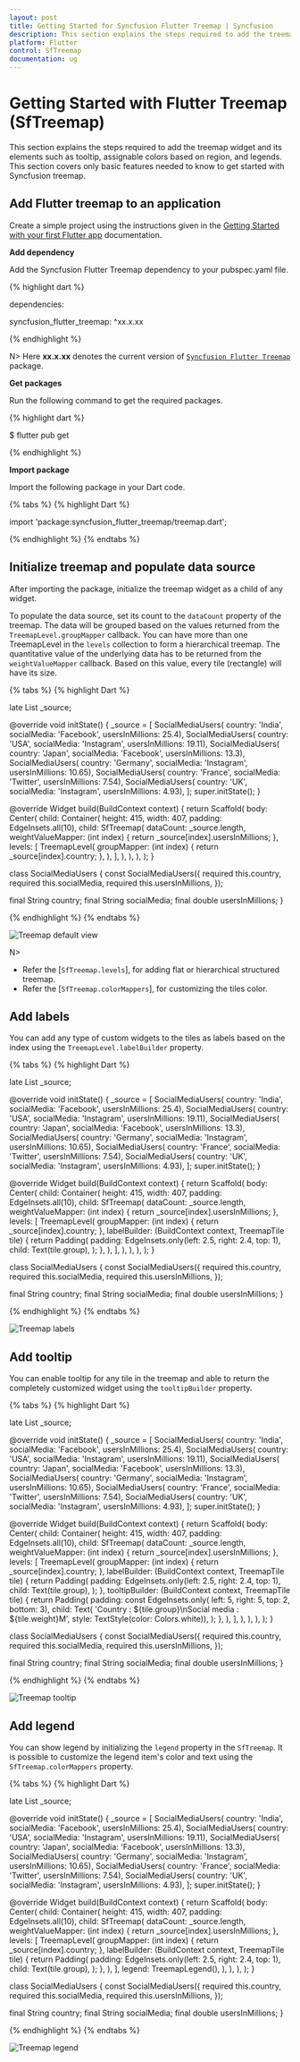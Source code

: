 ```yaml
---
layout: post
title: Getting Started for Syncfusion Flutter Treemap | Syncfusion
description: This section explains the steps required to add the treemap widget and its elements such as tooltip, labels and legends.
platform: Flutter
control: SfTreemap
documentation: ug
---
```


# Getting Started with Flutter Treemap (SfTreemap)

This section explains the steps required to add the treemap widget and its elements such as tooltip, assignable colors based on region, and legends. This section covers only basic features needed to know to get started with Syncfusion treemap.

## Add Flutter treemap to an application

Create a simple project using the instructions given in the [Getting Started with your first Flutter app](https://flutter.dev/docs/get-started/test-drive?tab=vscode#create-app) documentation.

**Add dependency**

Add the Syncfusion Flutter Treemap dependency to your pubspec.yaml file.

{% highlight dart %}

dependencies:

syncfusion_flutter_treemap: ^xx.x.xx

{% endhighlight %}

N> Here **xx.x.xx** denotes the current version of [`Syncfusion Flutter Treemap`](https://pub.dev/packages/syncfusion_flutter_treemap/versions) package.

**Get packages**

Run the following command to get the required packages.

{% highlight dart %}

$ flutter pub get

{% endhighlight %}

**Import package**

Import the following package in your Dart code.

{% tabs %}
{% highlight Dart %}

import 'package:syncfusion_flutter_treemap/treemap.dart';

{% endhighlight %}
{% endtabs %}

## Initialize treemap and populate data source

After importing the package, initialize the treemap widget as a child of any widget.

To populate the data source, set its count to the `dataCount` property of the treemap. The data will be grouped based on the values returned from the `TreemapLevel.groupMapper` callback. You can have more than one TreemapLevel in the `levels` collection to form a hierarchical treemap. The quantitative value of the underlying data has to be returned from the `weightValueMapper` callback. Based on this value, every tile (rectangle) will have its size.

{% tabs %}
{% highlight Dart %}

late List<SocialMediaUsers> _source;

@override
void initState() {
   _source = <SocialMediaUsers>[
      SocialMediaUsers(
          country: 'India', socialMedia: 'Facebook', usersInMillions: 25.4),
      SocialMediaUsers(
          country: 'USA', socialMedia: 'Instagram', usersInMillions: 19.11),
      SocialMediaUsers(
          country: 'Japan', socialMedia: 'Facebook', usersInMillions: 13.3),
      SocialMediaUsers(
          country: 'Germany', socialMedia: 'Instagram', usersInMillions: 10.65),
      SocialMediaUsers(
          country: 'France', socialMedia: 'Twitter', usersInMillions: 7.54),
      SocialMediaUsers(
          country: 'UK', socialMedia: 'Instagram', usersInMillions: 4.93),
   ];
   super.initState();
}

@override
Widget build(BuildContext context) {
  return Scaffold(
     body: Center(
        child: Container(
          height: 415,
          width: 407,
          padding: EdgeInsets.all(10),
          child: SfTreemap(
            dataCount: _source.length,
            weightValueMapper: (int index) {
              return _source[index].usersInMillions;
            },
            levels: [
              TreemapLevel(
                groupMapper: (int index) {
                  return _source[index].country;
                },
              ),
            ],
          ),
        ),
      ),
   );
}

class SocialMediaUsers {
  const SocialMediaUsers({
    required this.country,
    required this.socialMedia,
    required this.usersInMillions,
  });

  final String country;
  final String socialMedia;
  final double usersInMillions;
}

{% endhighlight %}
{% endtabs %}

![Treemap default view](images/getting-started/default-view.png)

N>
* Refer the [`SfTreemap.levels`], for adding flat or hierarchical structured treemap.
* Refer the [`SfTreemap.colorMappers`], for customizing the tiles color.

## Add labels

You can add any type of custom widgets to the tiles as labels based on the index using the `TreemapLevel.labelBuilder` property.

{% tabs %}
{% highlight Dart %}

late List<SocialMediaUsers> _source;

@override
void initState() {
   _source = <SocialMediaUsers>[
      SocialMediaUsers(
          country: 'India', socialMedia: 'Facebook', usersInMillions: 25.4),
      SocialMediaUsers(
          country: 'USA', socialMedia: 'Instagram', usersInMillions: 19.11),
      SocialMediaUsers(
          country: 'Japan', socialMedia: 'Facebook', usersInMillions: 13.3),
      SocialMediaUsers(
          country: 'Germany', socialMedia: 'Instagram', usersInMillions: 10.65),
      SocialMediaUsers(
          country: 'France', socialMedia: 'Twitter', usersInMillions: 7.54),
      SocialMediaUsers(
          country: 'UK', socialMedia: 'Instagram', usersInMillions: 4.93),
   ];
   super.initState();
}

@override
Widget build(BuildContext context) {
  return Scaffold(
     body: Center(
        child: Container(
          height: 415,
          width: 407,
          padding: EdgeInsets.all(10),
          child: SfTreemap(
            dataCount: _source.length,
            weightValueMapper: (int index) {
              return _source[index].usersInMillions;
            },
            levels: [
              TreemapLevel(
                groupMapper: (int index) {
                  return _source[index].country;
                },
                labelBuilder: (BuildContext context, TreemapTile tile) {
                  return Padding(
                    padding: EdgeInsets.only(left: 2.5, right: 2.4, top: 1),
                    child: Text(tile.group),
                  );
                },
              ),
            ],
          ),
        ),
      ),
   );
}

class SocialMediaUsers {
   const SocialMediaUsers({
     required this.country,
     required this.socialMedia,
     required this.usersInMillions,
   });

   final String country;
   final String socialMedia;
   final double usersInMillions;
}

{% endhighlight %}
{% endtabs %}

![Treemap labels](images/getting-started/labels.png)

## Add tooltip

You can enable tooltip for any tile in the treemap and able to return the completely customized widget using the `tooltipBuilder` property.

{% tabs %}
{% highlight Dart %}

late List<SocialMediaUsers> _source;

@override
void initState() {
    _source = <SocialMediaUsers>[
      SocialMediaUsers(
          country: 'India', socialMedia: 'Facebook', usersInMillions: 25.4),
      SocialMediaUsers(
          country: 'USA', socialMedia: 'Instagram', usersInMillions: 19.11),
      SocialMediaUsers(
          country: 'Japan', socialMedia: 'Facebook', usersInMillions: 13.3),
      SocialMediaUsers(
          country: 'Germany', socialMedia: 'Instagram', usersInMillions: 10.65),
      SocialMediaUsers(
          country: 'France', socialMedia: 'Twitter', usersInMillions: 7.54),
      SocialMediaUsers(
          country: 'UK', socialMedia: 'Instagram', usersInMillions: 4.93),
    ];
    super.initState();
}

@override
Widget build(BuildContext context) {
  return Scaffold(
     body: Center(
        child: Container(
          height: 415,
          width: 407,
          padding: EdgeInsets.all(10),
          child: SfTreemap(
            dataCount: _source.length,
            weightValueMapper: (int index) {
              return _source[index].usersInMillions;
            },
            levels: [
              TreemapLevel(
                groupMapper: (int index) {
                  return _source[index].country;
                },
                labelBuilder: (BuildContext context, TreemapTile tile) {
                  return Padding(
                    padding: EdgeInsets.only(left: 2.5, right: 2.4, top: 1),
                    child: Text(tile.group),
                  );
                },
                tooltipBuilder: (BuildContext context, TreemapTile tile) {
                  return Padding(
                    padding: const EdgeInsets.only(
                         left: 5, right: 5, top: 2, bottom: 3),
                    child: Text(
                        'Country          : ${tile.group}\nSocial media : ${tile.weight}M',
                        style: TextStyle(color: Colors.white)),
                  );
                },
              ),
            ],
          ),
        ),
      ),
   );
}

class SocialMediaUsers {
  const SocialMediaUsers({
    required this.country,
    required this.socialMedia,
    required this.usersInMillions,
  });

  final String country;
  final String socialMedia;
  final double usersInMillions;
}

{% endhighlight %}
{% endtabs %}

![Treemap tooltip](images/getting-started/tooltip.png)

## Add legend

You can show legend by initializing the `legend` property in the `SfTreemap`. It is possible to customize the legend item's color and text using the `SfTreemap.colorMappers` property.

{% tabs %}
{% highlight Dart %}

late List<SocialMediaUsers> _source;

@override
void initState() {
    _source = <SocialMediaUsers>[
      SocialMediaUsers(
          country: 'India', socialMedia: 'Facebook', usersInMillions: 25.4),
      SocialMediaUsers(
          country: 'USA', socialMedia: 'Instagram', usersInMillions: 19.11),
      SocialMediaUsers(
          country: 'Japan', socialMedia: 'Facebook', usersInMillions: 13.3),
      SocialMediaUsers(
          country: 'Germany', socialMedia: 'Instagram', usersInMillions: 10.65),
      SocialMediaUsers(
          country: 'France', socialMedia: 'Twitter', usersInMillions: 7.54),
      SocialMediaUsers(
          country: 'UK', socialMedia: 'Instagram', usersInMillions: 4.93),
    ];
    super.initState();
}

@override
Widget build(BuildContext context) {
  return Scaffold(
     body: Center(
        child: Container(
          height: 415,
          width: 407,
          padding: EdgeInsets.all(10),
          child: SfTreemap(
            dataCount: _source.length,
            weightValueMapper: (int index) {
              return _source[index].usersInMillions;
            },
            levels: [
              TreemapLevel(
                groupMapper: (int index) {
                  return _source[index].country;
                },
                labelBuilder: (BuildContext context, TreemapTile tile) {
                  return Padding(
                    padding: EdgeInsets.only(left: 2.5, right: 2.4, top: 1),
                    child: Text(tile.group),
                  );
                },
              ),
            ],
            legend: TreemapLegend(),
          ),
        ),
      ),
   );
}

class SocialMediaUsers {
  const SocialMediaUsers({
    required this.country,
    required this.socialMedia,
    required this.usersInMillions,
  });

  final String country;
  final String socialMedia;
  final double usersInMillions;
}

{% endhighlight %}
{% endtabs %}

![Treemap legend](images/getting-started/legend.png)
